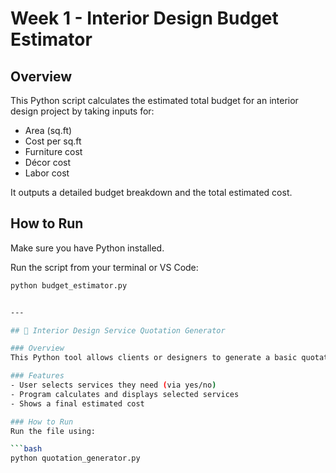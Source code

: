 # Week 1 - Interior Design Budget Estimator

## Overview
This Python script calculates the estimated total budget for an interior design project by taking inputs for:
- Area (sq.ft)
- Cost per sq.ft
- Furniture cost
- Décor cost
- Labor cost

It outputs a detailed budget breakdown and the total estimated cost.

## How to Run
Make sure you have Python installed.

Run the script from your terminal or VS Code:

```bash
python budget_estimator.py


---

## 🧾 Interior Design Service Quotation Generator

### Overview
This Python tool allows clients or designers to generate a basic quotation by selecting various interior services such as flooring, painting, and furniture setup. Each service has a predefined cost.

### Features
- User selects services they need (via yes/no)
- Program calculates and displays selected services
- Shows a final estimated cost

### How to Run
Run the file using:

```bash
python quotation_generator.py
